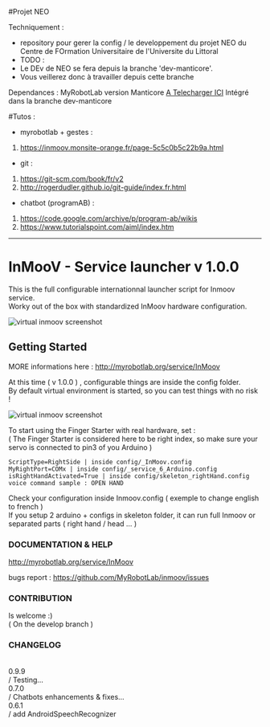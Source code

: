 #Projet NEO

Techniquement :
- repository pour gerer la config / le developpement du projet NEO du Centre de FOrmation Universitaire de l'Universite du Littoral
- TODO : 
- Le DEv de NEO se fera depuis la branche 'dev-manticore'.
- Vous veillerez donc à travailler depuis cette branche 

Dependances : 
MyRobotLab version Manticore 
[A Telecharger ICI](https://github.com/MyRobotLab/myrobotlab/releases/tag/1.0.2693)
Intégré dans la branche dev-manticore


#Tutos :
- myrobotlab + gestes :
1. https://inmoov.monsite-orange.fr/page-5c5c0b5c22b9a.html
 
- git : 
1. https://git-scm.com/book/fr/v2
2. http://rogerdudler.github.io/git-guide/index.fr.html

- chatbot (programAB) : 
1. https://code.google.com/archive/p/program-ab/wikis
2. https://www.tutorialspoint.com/aiml/index.htm


--------------

# InMooV - Service launcher v 1.0.0   

This is the full configurable internationnal launcher script for Inmoov service.  
Worky out of the box with standardized InMoov hardware configuration.  


![virtual inmoov screenshot](http://www.myai.cloud/pic/main.png)

## Getting Started
MORE informations here : http://myrobotlab.org/service/InMoov  
  
At this time ( v 1.0.0 ) , configurable things are inside the config folder.   
By default virtual environment is started, so you can test things with no risk !  

![virtual inmoov screenshot](http://www.myai.cloud/pic/virtual.png)
  
To start using the Finger Starter with real hardware, set :  
 ( The Finger Starter is considered here to be right index, so make sure your servo is connected to pin3 of you Arduino )  

```
ScriptType=RightSide | inside config/_InMoov.config  
MyRightPort=COMx | inside config/_service_6_Arduino.config  
isRightHandActivated=True | inside config/skeleton_rightHand.config  
voice command sample : OPEN HAND  
```

Check your configuration inside Inmoov.config ( exemple to change english to french )  
If you setup 2 arduino + configs in skeleton folder, it can run full Inmoov or separated parts ( right hand / head ... )  

  
### DOCUMENTATION & HELP  
http://myrobotlab.org/service/InMoov  
  
bugs report : https://github.com/MyRobotLab/inmoov/issues  

### CONTRIBUTION  
Is welcome :)  
( On the develop branch )  
  
### CHANGELOG  
   
0.9.9  
/ Testing...  
0.7.0  
/ Chatbots enhancements & fixes...  
0.6.1  
/ add AndroidSpeechRecognizer   